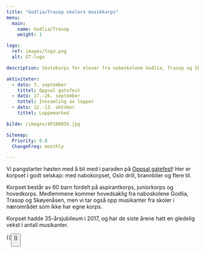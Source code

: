 ```yaml
---
title: "Godlia/Trasop skolers musikkorps"
menu:
  main:
    name: Godlia/Trasop
    weight: 1

logo:
  ref: images/logo.png
  alt: GT-logo

description: Skolekorps for elever fra naboskolene Godlia, Trasop og Skøyenåsen.

aktiviteter:
  - dato: 7. september
    tittel: Oppsal gatefest
  - dato: 17.-26. september
    tottel: Innsamling av lopper
  - dato: 12.-13. oktober
    tittel: Loppemarked

bilde: /images/4P3A8056.jpg

Sitemap:
  Priority: 0.8
  ChangeFreq: monthly

---
```


Vi pangstarter høsten med å bli med i paraden på [Oppsal gatefest](https://oppsalgatefest.no)! Her er korpset i godt selskap: med nabokorpset, Oslo drill, brannbiler og flere til.

Korpset består av 60 barn fordelt på aspirantkorps, juniorkorps og hovedkorps.
Medlemmene kommer hovedsaklig fra naboskolene Godlia, Trasop og Skøyenåsen, men
vi tar også opp musikanter fra skoler i nærområdet som ikke har egne korps.

Korpset hadde 35-årsjubileum i 2017, og har de siste årene hatt en gledelig
vekst i antall musikanter.

{{<button link="bli_medlem" tekst="Bli medlem" >}}

